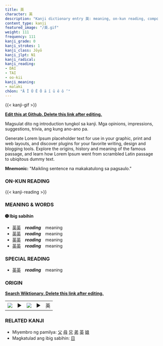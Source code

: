 ```yaml
---
title: 英
character: 英
description: "Kanji dictionary entry 英: meaning, on-kun reading, compounds, origin, related kanji"
content_type: kanji
featured_image: "/英.gif"
weight: 111
frequency: 111
kanji_grade: 0
kanji_strokes: 1
kanji_class: Jōyō
kanji_jlpt: N1
kanji_radical: 
kanji_reading: 
- DAI
- TAI
- oo-kii
kanji_meaning:
- malaki
chōon: "Ā Ī Ū Ē Ō ā ī ū ē ō ’"
---
```

[//]: # (Don't edit the line below. Kanji animated GIF code is automatically generated.)
{{< kanji-gif >}}

[//]: # (Edit below this line.)

**[Edit this at Github. Delete this link after editing.](https://github.com/tim0g/tim/tree/main/content/kanji/英/index.md)**

Magsulat dito ng introduction tungkol sa kanji. Mga opinions, impressions, suggestions, trivia, ang kung ano-ano pa.

Generate Lorem Ipsum placeholder text for use in your graphic, print and web layouts, and discover plugins for your favorite writing, design and blogging tools. Explore the origins, history and meaning of the famous passage, and learn how Lorem Ipsum went from scrambled Latin passage to ubiqitous dummy text.
 
**Mnemonic:** "Maikling sentence na makakatulong sa pagsaulo."

### ON-KUN READING

[//]: # (Don't edit the line below. ON-KUN READING code is automatically generated.)
{{< kanji-reading >}}

### MEANING & WORDS

#### ➊ **Ibig sabihin**
  - [英](../英)[英](../英)　***reading***　meaning
  - [英](../英)[英](../英)　***reading***　meaning
  - [英](../英)[英](../英)　***reading***　meaning
  - [英](../英)[英](../英)　***reading***　meaning

### SPECIAL READING
  - [英](../英)[英](../英)　***reading***　meaning

### ORIGIN

**[Search Wiktionary. Delete this link after editing.](https://wiktionary.org/wiki/英)**
<table class="kanji-table"><tr><td>
<img src="60px-英-bronze.svg.png">
</td><td>▶</td><td>
<img src="60px-英-oracle.svg.png">
</td><td>▶</td>
<td class="kanji-origin">英</td>
</tr></table>

### RELATED KANJI
- Miyembro ng pamilya: [父](../父) [母](../母) [兄](../兄) [弟](../弟) [英](../英) [娘](../娘)
- Magkatulad ang ibig sabihin: [日](../日)
